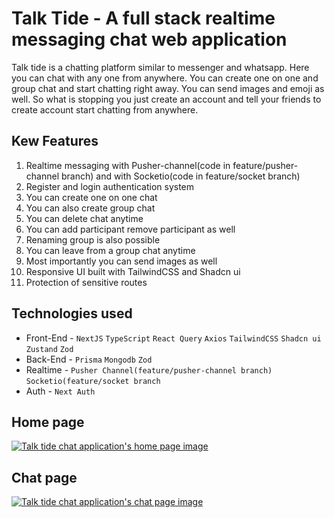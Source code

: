 # Talk Tide - A full stack realtime messaging chat web application

Talk tide is a chatting platform similar to messenger and whatsapp. Here you can chat with any one from anywhere. You can create one on one and group chat and start chatting right away. You can send images and emoji as well. So what is stopping you just create an account and tell your friends to create account start chatting from anywhere.

## Kew Features

1. Realtime messaging with Pusher-channel(code in feature/pusher-channel branch) and with Socketio(code in feature/socket branch)
2. Register and login authentication system
3. You can create one on one chat
4. You can also create group chat
5. You can delete chat anytime
6. You can add participant remove participant as well
7. Renaming group is also possible
8. You can leave from a group chat anytime
9. Most importantly you can send images as well
10. Responsive UI built with TailwindCSS and Shadcn ui
11. Protection of sensitive routes

## Technologies used

- Front-End - `NextJS` `TypeScript` `React Query` `Axios` `TailwindCSS` `Shadcn ui` `Zustand` `Zod`
- Back-End - `Prisma` `Mongodb` `Zod`
- Realtime - `Pusher Channel(feature/pusher-channel branch)` `Socketio(feature/socket branch`
- Auth - `Next Auth`

## Home page

[![Talk tide chat application's home page image](https://i.ibb.co/wY3R57y/talk-tide-home-page.png)](https://talktide.vercel.app)

## Chat page

[![Talk tide chat application's chat page image](https://i.ibb.co/kM9cLNr/talk-tide-chat-page.png)](https://talktide.vercel.app/chat)
